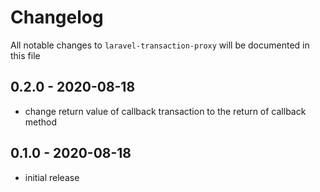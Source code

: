 # Changelog

All notable changes to `laravel-transaction-proxy` will be documented in this file

## 0.2.0 - 2020-08-18

- change return value of callback transaction to the return of callback method

## 0.1.0 - 2020-08-18

-   initial release
